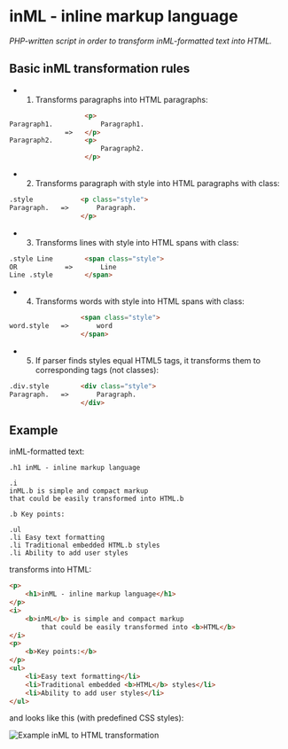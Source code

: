 # inML - inline markup language

*PHP-written script in order to transform inML-formatted text into HTML.*

## Basic inML transformation rules

* 1. Transforms paragraphs into HTML paragraphs:

```html
                   <p>
Paragraph1.            Paragraph1.
              =>   </p>
Paragraph2.        <p>
                       Paragraph2.
                   </p>
```

* 2. Transforms paragraph with style into HTML paragraphs with class:

```html
.style            <p class="style">
Paragraph.   =>       Paragraph.
                  </p>
```

* 3. Transforms lines with style into HTML spans with class:

```html
.style Line        <span class="style">
OR            =>       Line
Line .style        </span>
```

* 4. Transforms words with style into HTML spans with class:

```html
                  <span class="style">
word.style   =>       word
                  </span>
```

* 5. If parser finds styles equal HTML5 tags,
it transforms them to corresponding tags (not classes):

```html
.div.style        <div class="style">
Paragraph.   =>       Paragraph.
                  </div>
```


## Example

inML-formatted text:

```text
.h1 inML - inline markup language

.i
inML.b is simple and compact markup
that could be easily transformed into HTML.b

.b Key points:

.ul
.li Easy text formatting
.li Traditional embedded HTML.b styles
.li Ability to add user styles
```

transforms into HTML:

```html
<p>
    <h1>inML - inline markup language</h1>
</p>
<i>
    <b>inML</b> is simple and compact markup
        that could be easily transformed into <b>HTML</b>
</i>
<p>
    <b>Key points:</b>
</p>
<ul>
    <li>Easy text formatting</li>
    <li>Traditional embedded <b>HTML</b> styles</li>
    <li>Ability to add user styles</li>
</ul>
```

and looks like this (with predefined CSS styles):

![Example inML to HTML transformation](https://raw.github.com/ptrofimov/inml/master/examples/example.png)
